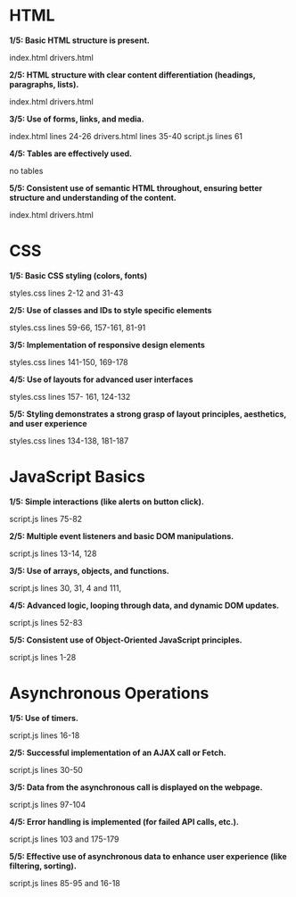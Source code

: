 # HTML

**1/5: Basic HTML structure is present.**

index.html
drivers.html

**2/5: HTML structure with clear content differentiation (headings, paragraphs, lists).**

index.html
drivers.html

**3/5: Use of forms, links, and media.**

index.html lines 24-26
drivers.html lines 35-40
script.js lines 61

**4/5: Tables are effectively used.**

no tables

**5/5: Consistent use of semantic HTML throughout, ensuring better structure and understanding of the content.**

index.html
drivers.html

# CSS

**1/5: Basic CSS styling (colors, fonts)**

styles.css lines 2-12 and 31-43

**2/5: Use of classes and IDs to style specific elements**

styles.css lines 59-66, 157-161, 81-91

**3/5: Implementation of responsive design elements**

styles.css lines 141-150, 169-178

**4/5: Use of layouts for advanced user interfaces**

styles.css lines 157- 161, 124-132

**5/5: Styling demonstrates a strong grasp of layout principles, aesthetics, and user experience**

styles.css lines 134-138, 181-187


# JavaScript Basics

**1/5: Simple interactions (like alerts on button click).**
 
script.js lines 75-82

**2/5: Multiple event listeners and basic DOM manipulations.**

script.js lines 13-14, 128
  
**3/5:  Use of arrays, objects, and functions.**

script.js lines 30, 31, 4 and 111,

**4/5: Advanced logic, looping through data, and dynamic DOM updates.**

script.js lines 52-83

**5/5: Consistent use of Object-Oriented JavaScript principles.**

script.js lines 1-28


# Asynchronous Operations

**1/5: Use of timers.**

script.js lines 16-18
 
**2/5: Successful implementation of an AJAX call or Fetch.**

script.js lines 30-50
  
**3/5: Data from the asynchronous call is displayed on the webpage.**

script.js lines 97-104

**4/5: Error handling is implemented (for failed API calls, etc.).**

script.js lines 103 and 175-179

**5/5: Effective use of asynchronous data to enhance user experience (like filtering, sorting).**

script.js lines 85-95 and 16-18
